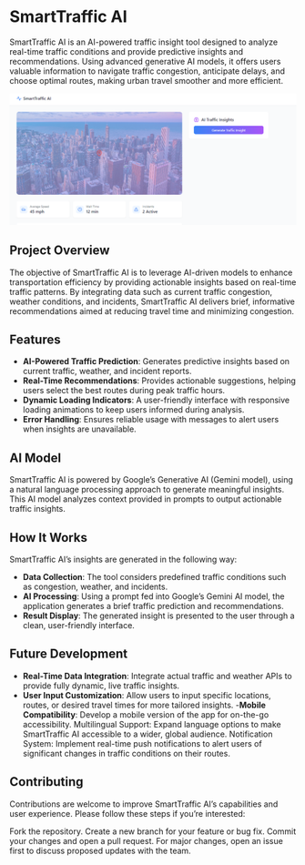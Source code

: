 # SmartTraffic AI

SmartTraffic AI is an AI-powered traffic insight tool designed to analyze real-time traffic conditions and provide predictive insights and recommendations. Using advanced generative AI models, it offers users valuable information to navigate traffic congestion, anticipate delays, and choose optimal routes, making urban travel smoother and more efficient.

![Alt text for image](src/assets/smart.PNG)

## Project Overview

The objective of SmartTraffic AI is to leverage AI-driven models to enhance transportation efficiency by providing actionable insights based on real-time traffic patterns. By integrating data such as current traffic congestion, weather conditions, and incidents, SmartTraffic AI delivers brief, informative recommendations aimed at reducing travel time and minimizing congestion.

## Features

- **AI-Powered Traffic Prediction**: Generates predictive insights based on current traffic, weather, and incident reports.
- **Real-Time Recommendations**: Provides actionable suggestions, helping users select the best routes during peak traffic hours.
- **Dynamic Loading Indicators**: A user-friendly interface with responsive loading animations to keep users informed during analysis.
- **Error Handling**: Ensures reliable usage with messages to alert users when insights are unavailable.

## AI Model

SmartTraffic AI is powered by Google’s Generative AI (Gemini model), using a natural language processing approach to generate meaningful insights. This AI model analyzes context provided in prompts to output actionable traffic insights.

## How It Works
SmartTraffic AI’s insights are generated in the following way:

- **Data Collection**: The tool considers predefined traffic conditions such as congestion, weather, and incidents.
- **AI Processing**: Using a prompt fed into Google’s Gemini AI model, the application generates a brief traffic prediction and recommendations.
- **Result Display**: The generated insight is presented to the user through a clean, user-friendly interface.

## Future Development
- **Real-Time Data Integration**: Integrate actual traffic and weather APIs to provide fully dynamic, live traffic insights.
- **User Input Customization**: Allow users to input specific locations, routes, or desired travel times for more tailored insights.
-**Mobile Compatibility**: Develop a mobile version of the app for on-the-go accessibility.
Multilingual Support: Expand language options to make SmartTraffic AI accessible to a wider, global audience.
Notification System: Implement real-time push notifications to alert users of significant changes in traffic conditions on their routes.

## Contributing
Contributions are welcome to improve SmartTraffic AI’s capabilities and user experience. Please follow these steps if you’re interested:

Fork the repository.
Create a new branch for your feature or bug fix.
Commit your changes and open a pull request.
For major changes, open an issue first to discuss proposed updates with the team.